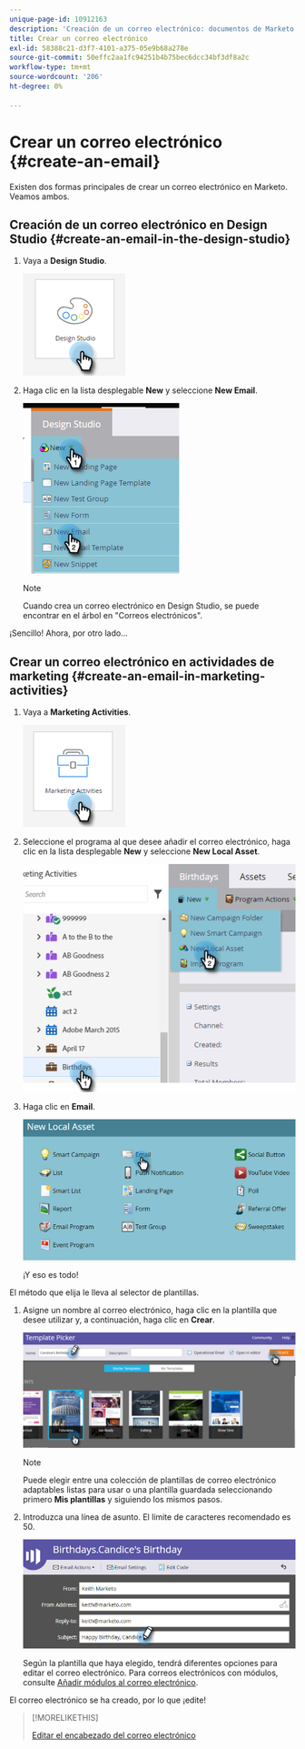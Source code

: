 ```yaml
---
unique-page-id: 10912163
description: 'Creación de un correo electrónico: documentos de Marketo: documentación del producto'
title: Crear un correo electrónico
exl-id: 58388c21-d3f7-4101-a375-05e9b68a278e
source-git-commit: 50effc2aa1fc94251b4b75bec6dcc34bf3df8a2c
workflow-type: tm+mt
source-wordcount: '206'
ht-degree: 0%

---
```


# Crear un correo electrónico {#create-an-email}

Existen dos formas principales de crear un correo electrónico en Marketo. Veamos ambos.

## Creación de un correo electrónico en Design Studio {#create-an-email-in-the-design-studio}

1. Vaya a **Design Studio**.

   ![](assets/create-an-email-1.png)

1. Haga clic en la lista desplegable **New** y seleccione **New Email**.

   ![](assets/create-an-email-2.png)

   >[!NOTE]
   >
   >Cuando crea un correo electrónico en Design Studio, se puede encontrar en el árbol en &quot;Correos electrónicos&quot;.

¡Sencillo! Ahora, por otro lado...

## Crear un correo electrónico en actividades de marketing {#create-an-email-in-marketing-activities}

1. Vaya a **Marketing Activities**.

   ![](assets/create-an-email-3.png)

1. Seleccione el programa al que desee añadir el correo electrónico, haga clic en la lista desplegable **New** y seleccione **New Local Asset**.

   ![](assets/create-an-email-4.png)

1. Haga clic en **Email**.

   ![](assets/create-an-email-5.png)

   ¡Y eso es todo!

El método que elija le lleva al selector de plantillas.

1. Asigne un nombre al correo electrónico, haga clic en la plantilla que desee utilizar y, a continuación, haga clic en **Crear**.

   ![](assets/create-an-email-6.png)

   >[!NOTE]
   >
   >Puede elegir entre una colección de plantillas de correo electrónico adaptables listas para usar o una plantilla guardada seleccionando primero **Mis plantillas** y siguiendo los mismos pasos.

1. Introduzca una línea de asunto. El límite de caracteres recomendado es 50.

   ![](assets/create-an-email-7.png)

   Según la plantilla que haya elegido, tendrá diferentes opciones para editar el correo electrónico. Para correos electrónicos con módulos, consulte [Añadir módulos al correo electrónico](/help/marketo/product-docs/email-marketing/general/email-editor-2/add-modules-to-your-email.md).

El correo electrónico se ha creado, por lo que ¡edite!

>[!MORELIKETHIS]
>
>[Editar el encabezado del correo electrónico](/help/marketo/product-docs/email-marketing/general/creating-an-email/edit-your-email-header.md)
